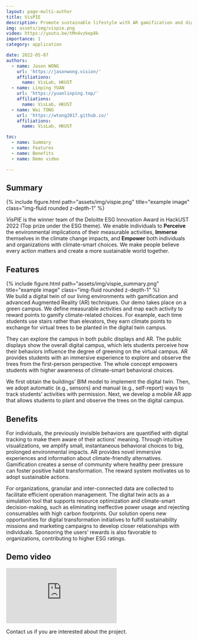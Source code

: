 ```yaml
---
layout: page-multi-author
title: VisPIE
description: Promote sustainable lifestyle with AR gamification and digital twin
img: assets/img/vispie.png
video: https://youtu.be/tMn4vzkep8k
importance: 1
category: application

date: 2022-05-07
authors:
  - name: Jason WONG
    url: 'https://jasonwong.vision/'
    affiliations:
      name: VisLab, HKUST
  - name: Linping YUAN
    url: 'https://yuanlinping.top/'
    affiliations:
      name: VisLab, HKUST
  - name: Wai TONG
    url: 'https://wtong2017.github.io/'
    affiliations:
      name: VisLab, HKUST

toc:
  - name: Summary
  - name: Features
  - name: Benefits
  - name: Demo video

---
```

## Summary
<div class="col-sm mt-3 mt-md-0">
    {% include figure.html path="assets/img/vispie.png" title="example image" class="img-fluid rounded z-depth-1" %}
</div>

*VisPIE* is the winner team of the Deloitte ESG Innovation Award in HackUST 2022 (Top prize under the ESG theme). We enable individuals to **Perceive** the environmental implications of their measurable activities, **Immerse** themselves in the climate change impacts, and **Empower** both individuals and organizations with climate-smart choices. We make people believe every action matters and create a more sustainable world together.

## Features
<div class="col-sm mt-3 mt-md-0">
    {% include figure.html path="assets/img/vispie_summary.png" title="example image" class="img-fluid rounded z-depth-1" %}
</div>
We build a digital twin of our living environments with gamification and advanced Augmented Reality (AR) techniques. Our demo takes place on a green campus. We define measurable activities and map each activity to reward points to gamify climate-related choices. For example, each time students use stairs rather than elevators, they earn climate points to exchange for virtual trees to be planted in the digital twin campus.

They can explore the campus in both public displays and AR. The public displays show the overall digital campus, which lets students perceive how their behaviors influence the degree of greening on the virtual campus. AR provides students with an immersive experience to explore and observe the trees from the first-person perspective. The whole concept empowers students with higher awareness of climate-smart behavioral choices.

We first obtain the buildings’ BIM model to implement the digital twin. Then, we adopt automatic (e.g., sensors) and manual (e.g., self-report) ways to track students’ activities with permission. Next, we develop a mobile AR app that allows students to plant and observe the trees on the digital campus.

## Benefits
For individuals, the previously invisible behaviors are quantified with digital tracking to make them aware of their actions’ meaning. Through intuitive visualizations, we amplify small, instantaneous behavioral choices to big, prolonged environmental impacts. AR provides novel immersive experiences and information about climate-friendly alternatives. Gamification creates a sense of community where healthy peer pressure can foster positive habit transformation. The reward system motivates us to adopt sustainable actions.

For organizations, granular and inter-connected data are collected to facilitate efficient operation management. The digital twin acts as a simulation tool that supports resource optimization and climate-smart decision-making, such as eliminating ineffective power usage and rejecting consumables with high carbon footprints. Our solution opens new opportunities for digital transformation initiatives to fulfill sustainability missions and marketing campaigns to develop closer relationships with individuals. Sponsoring the users’ rewards is also favorable to organizations, contributing to higher ESG ratings.

## Demo video
<div class="iframe-container">
    <iframe class="iframe-responsive" src="https://www.youtube.com/embed/tMn4vzkep8k" title="YouTube video player" frameborder="0" allow="accelerometer; autoplay; clipboard-write; encrypted-media; gyroscope; picture-in-picture" allowfullscreen></iframe>
</div>

Contact us if you are interested about the project.